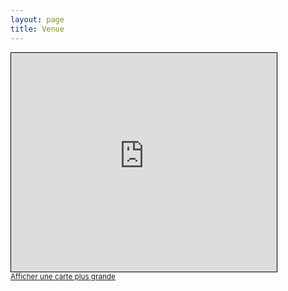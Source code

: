 ```yaml
---
layout: page
title: Venue
---
```



<iframe width="425" height="350" frameborder="0" scrolling="no" marginheight="0" marginwidth="0" src="https://www.openstreetmap.org/export/embed.html?bbox=4.869089126586915%2C45.7762338077505%2C4.886019229888917%2C45.79007556528148&amp;layer=mapnik" style="border: 1px solid black"></iframe><br/><small><a href="https://www.openstreetmap.org/#map=16/45.7832/4.8776">Afficher une carte plus grande</a></small>